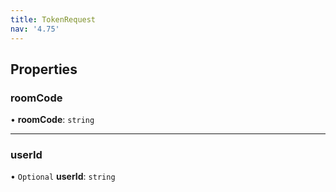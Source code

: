 ```yaml
---
title: TokenRequest
nav: '4.75'
---
```


## Properties

### roomCode

• **roomCode**: `string`

---

### userId

• `Optional` **userId**: `string`
